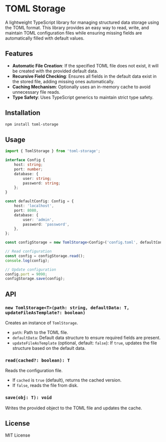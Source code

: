# TOML Storage

A lightweight TypeScript library for managing structured data storage using the TOML format. This library provides an easy way to read, write, and maintain TOML configuration files while ensuring missing fields are automatically filled with default values.

## Features

- **Automatic File Creation**: If the specified TOML file does not exist, it will be created with the provided default data.
- **Recursive Field Checking**: Ensures all fields in the default data exist in the stored file, adding missing ones automatically.
- **Caching Mechanism**: Optionally uses an in-memory cache to avoid unnecessary file reads.
- **Type Safety**: Uses TypeScript generics to maintain strict type safety.

## Installation

```sh
npm install toml-storage
```

## Usage

```typescript
import { TomlStorage } from 'toml-storage';

interface Config {
    host: string;
    port: number;
    database: {
        user: string;
        password: string;
    };
}

const defaultConfig: Config = {
    host: 'localhost',
    port: 8080,
    database: {
        user: 'admin',
        password: 'password',
    },
};

const configStorage = new TomlStorage<Config>('config.toml', defaultConfig);

// Read configuration
const config = configStorage.read();
console.log(config);

// Update configuration
config.port = 9090;
configStorage.save(config);
```

## API

### `new TomlStorage<T>(path: string, defaultData: T, updateFileAsTemplate?: boolean)`

Creates an instance of `TomlStorage`.

- `path`: Path to the TOML file.
- `defaultData`: Default data structure to ensure required fields are present.
- `updateFileAsTemplate` (optional, default: `false`): If `true`, updates the file structure based on the default data.

### `read(cached?: boolean): T`

Reads the configuration file.

- If `cached` is `true` (default), returns the cached version.
- If `false`, reads the file from disk.

### `save(obj: T): void`

Writes the provided object to the TOML file and updates the cache.

## License

MIT License